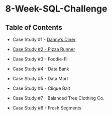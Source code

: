 # 8-Week-SQL-Challenge

## Table of Contents
-	Case Study #1 - [Danny’s Diner](https://8weeksqlchallenge.com/case-study-1/)

-	[Case Study #2 - Pizza Runner](https://8weeksqlchallenge.com/case-study-2/)

-	Case Study #3 - Foodie-Fi

-	Case Study #4 - Data Bank

-	Case Study #5 - Data Mart

-	Case Study #6 - Clique Bait

-	Case Study #7 - Balanced Tree Clothing Co.

-	Case Study #8 - Fresh Segments
